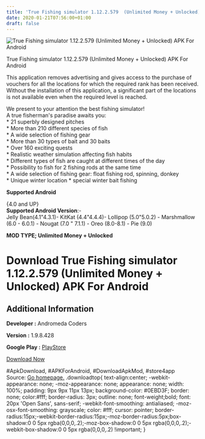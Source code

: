 ```yaml
---
title: 'True Fishing simulator 1.12.2.579  (Unlimited Money + Unlocked) APK For Android'
date: 2020-01-21T07:56:00+01:00
draft: false
---
```


![True Fishing simulator 1.12.2.579  (Unlimited Money + Unlocked) APK For Android](https://i2.wp.com/apkhome.net/wp-content/uploads/2020/01/True-Fishing-simulator-1.12.2.579--Unlimited-Money-Unlocked.png "True Fishing simulator 1.12.2.579  (Unlimited Money + Unlocked) APK For Android")

  

True Fishing simulator 1.12.2.579  (Unlimited Money + Unlocked) APK For Android

This application removes advertising and gives access to the purchase of vouchers for all the locations for which the required rank has been received. Without the installation of this application, a significant part of the locations is not available even when the required level is reached.

We present to your attention the best fishing simulator!  
A true fisherman's paradise awaits you:  
\* 21 superbly designed pitches  
\* More than 210 different species of fish  
\* A wide selection of fishing gear  
\* More than 30 types of bait and 30 baits  
\* Over 160 exciting quests  
\* Realistic weather simulation affecting fish habits  
\* Different types of fish are caught at different times of the day  
\* Possibility to fish for 2 fishing rods at the same time  
\* A wide selection of fishing gear: float fishing rod, spinning, donkey  
\* Unique winter location \* special winter bait fishing

**Supported Android**

{4.0 and UP}  
**Supported Android Version**:-  
Jelly Bean(4.1"4.3.1)- KitKat (4.4"4.4.4)- Lollipop (5.0"5.0.2) - Marshmallow (6.0 - 6.0.1) - Nougat (7.0 " 7.1.1) - Oreo (8.0-8.1) - Pie (9.0)

**MOD TYPE; Unlimited Money + Unlocked**

Download True Fishing simulator 1.12.2.579  (Unlimited Money + Unlocked) APK For Android
============================================================================================

Additional Information
----------------------

**Developer :** Andromeda Coders

**Version :** 1.9.8.428

**Google Play :** [PlayStore](https://play.google.com/store/apps/details?id=com.andromeda.truefishing.full)

  

[Download Now](https://store4app.co/post/true-fishing-simulator-1-12-2-579-od-unlimited-money-unlocked-apk-for-android_1579586430)

  
#ApkDownload, #APKForAndroid, #DownloadApkMod, #store4app  
Source: [Go homepage.](https://store4app.co/post/true-fishing-simulator-1-12-2-579-od-unlimited-money-unlocked-apk-for-android_1579586430) .downloadtop{ text-align:center; -webkit-appearance: none; -moz-appearance: none; appearance: none; width: 100%; padding: 9px 9px 11px 13px; background-color: #0EBD3F; border: none; color:#fff; border-radius: 3px; outline: none; font-weight;bold; font: 20px 'Open Sans', sans-serif; -webkit-font-smoothing: antialiased; -moz-osx-font-smoothing: grayscale; color: #fff; cursor: pointer; border-radius:15px;-webkit-border-radius:15px;-moz-border-radius:5px;box-shadow:0 0 5px rgba(0,0,0,.2);-moz-box-shadow:0 0 5px rgba(0,0,0,.2);-webkit-box-shadow:0 0 5px rgba(0,0,0,.2) !important; }